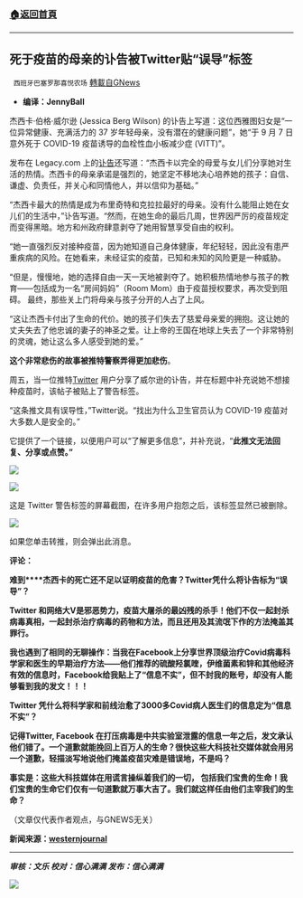 ###  [:house:返回首頁](https://github.com/ourhimalayas/txt)
---


## 死于疫苗的母亲的讣告被Twitter贴“误导”标签
` 西班牙巴塞罗那喜悦农场` [轉載自GNews](https://gnews.org/zh-hans/1575353/)

- **编译：JennyBall**


杰西卡·伯格·威尔逊 (Jessica Berg Wilson) 的讣告上写道：这位西雅图妇女是“一位异常健康、充满活力的 37 岁年轻母亲，没有潜在的健康问题”，她“于 9 月 7 日意外死于 COVID-19 疫苗诱导的血栓性血小板减少症 (VITT)”。

发布在 Legacy.com 上的[讣告](https://obits.oregonlive.com/us/obituaries/oregon/name/jessica-wilson-obituary?pid=200278331)还写道：“杰西卡以完全的母爱与女儿们分享她对生活的热情。杰西卡的母亲承诺是强烈的，她坚定不移地决心培养她的孩子：自信、谦虚、负责任，并关心和同情他人，并以信仰为基础。”

“杰西卡最大的热情是成为布里奇特和克拉拉最好的母亲。没有什么能阻止她在女儿们的生活中，”讣告写道。“然而，在她生命的最后几周，世界因严厉的疫苗规定而变得黑暗。地方和州政府肆意剥夺了她用智慧享受自由的权利。

“她一直强烈反对接种疫苗，因为她知道自己身体健康，年纪轻轻，因此没有患严重疾病的风险。在她看来，未经证实的疫苗，已知和未知的风险更是一种威胁。

“但是，慢慢地，她的选择自由一天一天地被剥夺了。她积极热情地参与孩子的教育——包括成为一名“房间妈妈”（Room Mom）由于疫苗授权要求，再次受到阻碍。 最终，那些关上门将母亲与孩子分开的人占了上风。

“这让杰西卡付出了生命的代价。她的孩子们失去了慈爱母亲爱的拥抱。这让她的丈夫失去了他忠诚的妻子的神圣之爱。让上帝的王国在地球上失去了一个非常特别的灵魂，她让这么多人感受到她的爱。”

**这个非常悲伤的故事被推特警察弄得更加悲伤**。

周五，当一位推特[Twitter](https://www.westernjournal.com/twitter-suppressed-hunter-biden-story-hacked-material-now-allowing-spread-police-officers-personal-info-obtained-breach/?ff_source=Email&amp;ff_medium=CTBreaking&amp;ff_campaign=breaking&amp;ff_content=conservative-tribune) 用户分享了威尔逊的讣告，并在标题中补充说她不想接种疫苗时，该帖子被贴上了警告标签。

“这条推文具有误导性，”Twitter说。“找出为什么卫生官员认为 COVID-19 疫苗对大多数人是安全的。”

它提供了一个链接，以便用户可以“了解更多信息”，并补充说，“**此推文无法回复、分享或点赞。”**

![](https://assets.gnews.org/wp-content/uploads/2021/10/tempsnip244.png)

![](https://assets.gnews.org/wp-content/uploads/2021/10/tempsnip245.png)

这是 Twitter 警告标签的屏幕截图，在许多用户抱怨之后，该标签显然已被删除。

![](https://assets.gnews.org/wp-content/uploads/2021/10/tempsnip246.png)

如果您单击转推，则会弹出此消息。

**评论：**

**难到****杰西卡的死亡还不足以证明疫苗的危害？Twitter凭什么将讣告标为“误导”？**

**Twitter 和网络大V是邪恶势力，疫苗大屠杀的最凶残的杀手！他们不仅一起封杀病毒真相，一起封杀治疗病毒的药物和方法，而且还用及其流氓下作的方法掩盖其罪行。**

**我也遇到了相同的无聊操作：当我在Facebook上分享世界顶级治疗Covid病毒科学家和医生的早期治疗方法——他们推荐的硫酸羟氯喹，伊维菌素和锌和其他经济有效的信息时，Facebook给我贴上了“信息不实”，但不封我的账号，却没有人能够看到我的发文！！！**

**Twitter 凭什么将科学家和前线治愈了3000多Covid病人医生们的信息定为“信息不实”？**

**记得Twitter, Facebook 在打压病毒是中共实验室泄露的信息一年之后，发文承认他们错了。一个道歉就能挽回上百万人的生命？很快这些大科技社交媒体就会用另一个道歉，轻描淡写地说他们掩盖疫苗灾难是错误地，不是吗？**

**事实是：这些大科技媒体在用谎言操纵着我们的一切， 包括我们宝贵的生命！我们宝贵的生命它们仅有一句道歉就万事大吉了。我们就这样任由他们主宰我们的生命？**

（文章仅代表作者观点，与GNEWS无关）

**新闻来源：[westernjournal](https://www.westernjournal.com/ghoulish-fact-checkers-twitter-slap-misleading-label-obituary-mom-died-vaccine-induced-blood-clot/?utm_source=Email&amp;utm_medium=CTBreaking&amp;utm_campaign=breaking&amp;utm_content=conservative-tribune&amp;ats_es=dca67062709054f7bc6c6d0d828f4d01)**

* * *

***审核：文乐
校对：信心满满
发布：信心满满***

![](https://assets.gnews.org/wp-content/uploads/2021/10/tempsnip190.png)
